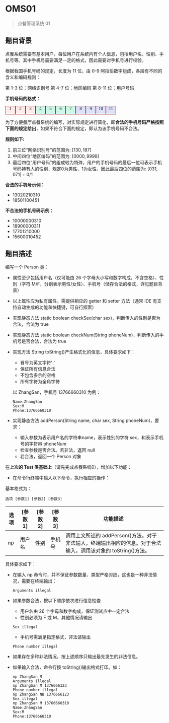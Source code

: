 # OMS01

> 点餐管理系统 01

## 题目背景

点餐系统需要有基本用户，每位用户在系统内有个人信息，包括用户名、性别、手机号等。其中手机号需要满足一定的格式，因此需要对手机号进行校验。

根据我国手机号码的规定，长度为 11 位，由 0-9 阿拉伯数字组成，各段有不同的含义和编码规则：

第 1-3 位：网络识别号
第 4-7 位：地区编码
第 8-11 位：用户号码

**手机号码的格式：**

<div style="display: flex; flex-direction: row; text-align: center; font-family: 'Fira Code'">
    <div style="border: firebrick solid 1px; width: 30px; height: 25px; background: #ffe9e9">1</div>
    <div style="border: firebrick solid 1px; width: 30px; height: 25px; background: #ffe9e9">2</div>
    <div style="border: firebrick solid 1px; width: 30px; height: 25px; background: #ffe9e9">3</div>
    <div style="border: firebrick solid 1px; width: 30px; height: 25px; background: #cdf6e7">4</div>
    <div style="border: firebrick solid 1px; width: 30px; height: 25px; background: #cdf6e7">5</div>
    <div style="border: firebrick solid 1px; width: 30px; height: 25px; background: #cdf6e7">6</div>
    <div style="border: firebrick solid 1px; width: 30px; height: 25px; background: #cdf6e7">7</div>
    <div style="border: firebrick solid 1px; width: 30px; height: 25px; background: #dddff8">8</div>
    <div style="border: firebrick solid 1px; width: 30px; height: 25px; background: #dddff8">9</div>
    <div style="border: firebrick solid 1px; width: 30px; height: 25px; background: #dddff8">10</div>
    <div style="border: firebrick solid 1px; width: 30px; height: 25px; background: #dddff8">11</div>
</div>

为了方便餐厅点餐系统的编写，对实际规定进行简化，即**合法的手机号码严格按照下面的规定给出**，如果不符合下面的规定，即认为该手机号码不合法。

**规则如下:**

1. 前三位“网络识别号”的范围为: $[130, 187]$
2. 中间四位“地区编码”的范围为: $[0000, 9999]$
3. 最后四位“用户号码”的组成较为特殊，用户的手机号码的最后一位可表示手机号码持有人的性别，规定0为男性、1为女性，因此最后四位的范围为: $[031, 071] + 0/1$


**合法的手机号示例：**

- 13020210310
- 18501100451

**不合法的手机号码示例：**

- 10000000310
- 18900000311
- 17701210000
- 15600010452

## 题目描述

编写一个 Person 类：

- 属性至少包括用户名（仅可能由 26 个字母大小写和数字构成，不含空格）、性别（字符 M/F，分别表示男性/女性）、手机号（储存合法的格式，详见题目背景）

- 以上属性应为私有属性。需提供相应的 getter 和 setter 方法（通常 IDE 有支持自动生成的功能和快捷键，可自行探索）

- 实现静态方法 static boolean checkSex(char sex)，判断传入的性别是否为合法，合法为 true

- 实现静态方法 static boolean checkNum(String phoneNum)，判断传入的手机号是否合法，合法为 true

- 实现方法 String toString()产生格式化的信息，具体要求如下：

  - 冒号为英文字符':'
  - 保证所有信息合法
  - 不包含多余的空格
  - 所有字符为全角字符

  以 ZhangSan，手机号 13766660310 为例：

  ```shell
  Name:ZhangSan
  Sex:M
  Phone:13766660310
  ```

- 实现静态方法 addPerson(String name, char sex, String phoneNum)，要求：
  - 输入参数为表示用户名的字符串name，表示性别的字符 sex，和表示手机号的字符串 phoneNum
  - 检查参数是否合法。若非法，返回 null
  - 若合法，返回一个 Person 对象

在**上次的 Test 类基础上**（请先完成点餐系统0），增加以下功能：

- 在命令行终端中输入以下命令，执行相应的操作：

基本格式为：

```shell
选项 [参数1] [参数2] [参数3]
```

| 选项 | [参数 1] | [参数 2] | [参数 3] | 功能描述                                                                                                      |
| ---- | -------- | -------- | -------- | ------------------------------------------------------------------------------------------------------------- |
| np   | 用户名   | 性别     | 手机号   | 调用上文所述的 addPerson()方法。对于非法输入，终端输出相应的信息。对于合法输入，调用该对象的 toString()方法。 |

具体要求如下：

- 在输入 np 命令时，并不保证参数数量、类型严格对应，这也是一种非法情况，需要在终端输出：
  
  ```shell
  Arguments illegal
  ```

- 如果参数合法，按以下顺序依次进行信息检查

  - 用户名由 26 个字母和数字构成，保证测试点中一定合法
  - 性别必须为 F 或 M，其他情况请输出

  ```shell
  Sex illegal
  ```

  - 手机号需满足指定格式，非法请输出

  ```shell
  Phone number illegal
  ```

- 如果存在多种非法情况，按上述顺序只输出最先发生的非法信息。
- 如果输入合法，命令行按 toString()输出格式打印。如：

  ```shell
  np ZhangSan M
  Arguments illegal
  np ZhangSan M 1376666123
  Phone number illegal
  np ZhangSan NB 1376666123
  Sex illegal
  np ZhangSan M 13766660310
  Name:ZhangSan
  Sex:M
  Phone:13766660310
  ```
